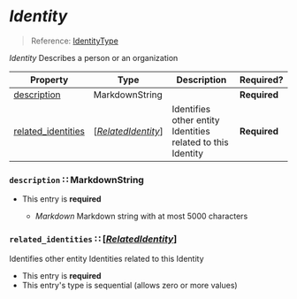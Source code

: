 <a id="map26"></a>
# *Identity*

> Reference: [IdentityType](http://stixproject.github.io/data-model/1.2/stixCommon/IdentityType/)

*Identity* Describes a person or an organization

| Property | Type | Description | Required? |
| -------- | ---- | ----------- | --------- |
|[description](#description-markdownstring)|MarkdownString| |**Required**|
|[related_identities](#related_identities-relatedidentityrelatedidentitymdmap27)|[[*RelatedIdentity*](./RelatedIdentity.md#map27)]|Identifies other entity Identities related to this Identity|**Required**|


<a id="description-markdownstring"></a>
### `description` ∷ MarkdownString

* This entry is **required**


  * *Markdown* Markdown string with at most 5000 characters

<a id="related_identities-relatedidentityrelatedidentitymdmap27"></a>
### `related_identities` ∷ [[*RelatedIdentity*](./RelatedIdentity.md#map27)]

Identifies other entity Identities related to this Identity

* This entry is **required**
* This entry's type is sequential (allows zero or more values)

